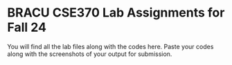 # BRACU CSE370 Lab Assignments for Fall 24
You will find all the lab files along with the codes here.
Paste your codes along with the screenshots of your output for submission. 
